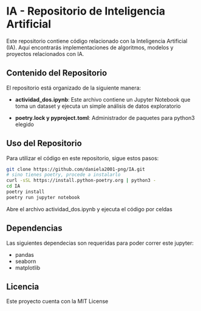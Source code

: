 # IA - Repositorio de Inteligencia Artificial

Este repositorio contiene código relacionado con la Inteligencia Artificial (IA). Aquí encontrarás implementaciones de algoritmos, modelos y proyectos relacionados con IA.

## Contenido del Repositorio

El repositorio está organizado de la siguiente manera:

- **actividad_dos.ipynb**: Este archivo contiene un Jupyter Notebook que toma un dataset y ejecuta un simple análisis de datos exploratorio

- **poetry.lock y pyproject.toml**: Administrador de paquetes para python3 elegido

## Uso del Repositorio

Para utilizar el código en este repositorio, sigue estos pasos:

   ```bash
   git clone https://github.com/daniela2001-png/IA.git
   # sino tienes poetry, procede a instalarlo
   curl -sSL https://install.python-poetry.org | python3 -
   cd IA
   poetry install
   poetry run jupyter notebook
   ```

Abre el archivo actividad_dos.ipynb y ejecuta el código por celdas

## Dependencias

Las siguientes dependecias son requeridas para poder correr este jupyter:
- pandas
- seaborn
- matplotlib

## Licencia
Este proyecto cuenta con la MIT License
